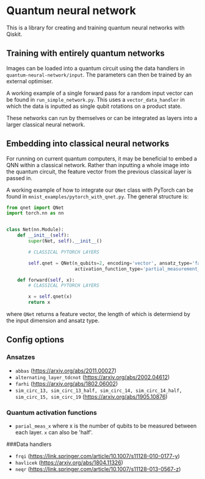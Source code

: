 # Quantum neural network

This is a library for creating and training quantum neural networks with Qiskit.

## Training with entirely quantum networks

Images can be loaded into a quantum circuit using the data handlers in `quantum-neural-network/input`. The parameters
can then be trained by an external optimiser.

A working example of a single forward pass for a random input vector can be found in `run_simple_network.py`. This uses
a `vector_data_handler`
in which the data is inputted as single qubit rotations on a product state.

These networks can run by themselves or can be integrated as layers into a larger classical neural network.

## Embedding into classical neural networks

For running on current quantum computers, it may be beneficial to embed a QNN within a classical network. Rather than
inputting a whole image into the quantum circuit, the feature vector from the previous classical layer is passed in.

A working example of how to integrate our `QNet`
class with PyTorch can be found in `mnist_examples/pytorch_with_qnet.py`. The general structure is:

```python
from qnet import QNet
import torch.nn as nn


class Net(nn.Module):
    def __init__(self):
        super(Net, self).__init__()

        # CLASSICAL PYTORCH LAYERS

        self.qnet = QNet(n_qubits=2, encoding='vector', ansatz_type='farhi', layers=1,
                         activation_function_type='partial_measurement_1')

    def forward(self, x):
        # CLASSICAL PYTORCH LAYERS

        x = self.qnet(x)
        return x
```

where `QNet` returns a feature vector, the length of which is determiend by the input dimension and ansatz type.

## Config options

### Ansatzes

- `abbas` (https://arxiv.org/abs/2011.00027)
- `alternating_layer_tdcnot` (https://arxiv.org/abs/2002.04612)
- `farhi` (https://arxiv.org/abs/1802.06002)
- `sim_circ_13, sim_circ_13_half, sim_circ_14, sim_circ_14_half, sim_circ_15, sim_circ_19` (https://arxiv.org/abs/1905.10876)

### Quantum activation functions

- `parial_meas_x` where x is the number of qubits to be measured between each layer. `x` can also be 'half'.

###Data handlers

- `frqi` (https://link.springer.com/article/10.1007/s11128-010-0177-y)
- `havlicek` (https://arxiv.org/abs/1804.11326)
- `neqr` (https://link.springer.com/article/10.1007/s11128-013-0567-z)
